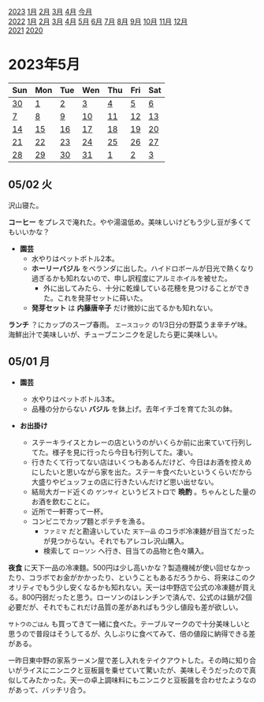 [2023](README.md#2023) [1月](2023-01.md) [2月](2023-02.md) [3月](2023-03.md) [4月](2023-04.md) [今月](2023-05.md)  
[2022](README.md#2022) [1月](2022-01.md) [2月](2022-02.md) [3月](2022-03.md) [4月](2022-04.md) [5月](2022-05.md) [6月](2022-06.md) [7月](2022-07.md) [8月](2022-08.md) [9月](2022-09.md) [10月](2022-10.md) [11月](2022-11.md) [12月](2022-12.md)  
[2021](README.md#2021) [2020](README.md#2020)  

2023年5月
=========

|Sun|Mon|Tue|Wen|Thu|Fri|Sat|
|---|---|---|---|---|---|---|
|[30](2023-04.md#0430-日)|[1](#0501-月)|[2](#0502-火)|[3](#0503-水)|[4](#0504-木)|[5](#0505-金)|[6](#0506-土)|
|[7](#0507-日)|[8](#0508-月)|[9](#0509-火)|[10](#0510-水)|[11](#0511-木)|[12](#0512-金)|[13](#0513-土)|
|[14](#0514-日)|[15](#0515-月)|[16](#0516-火)|[17](#0517-水)|[18](#0518-木)|[19](#0519-金)|[20](#0520-土)|
|[21](#0521-日)|[22](#0522-月)|[23](#0523-火)|[24](#0524-水)|[25](#0525-木)|[26](#0526-金)|[27](#0527-土)|
|[28](#0528-日)|[29](#0529-月)|[30](#0530-火)|[31](#0531-水)|[1](2023-06.md#0601-木)|[2](2023-06.md#0602-金)|[3](2023-06.md#0603-土)|

05/02 火
--------

沢山寝た。

__コーヒー__ をプレスで淹れた。やや湯温低め。美味しいけどもう少し豆が多くてもいいかな？

- __園芸__
  - 水やりはペットボトル2本。
  - __ホーリーバジル__ をベランダに出した。ハイドロボールが日光で熱くなり過ぎるかも知れないので、申し訳程度にアルミホイルを被せた。
    - 外に出してみたら、十分に乾燥している花穂を見つけることができた。これを発芽セットに蒔いた。
  - __発芽セット__ は __内藤唐辛子__ だけ微妙に出てるかも知れない。

__ランチ__ ？にカップのスープ春雨。 `エースコック` の1/3日分の野菜うま辛チゲ味。海鮮出汁で美味しいが、チューブニンニクを足したら更に美味しい。

05/01 月
--------

- __園芸__
  - 水やりはペットボトル3本。
  - 品種の分からない __バジル__ を鉢上げ。去年イチゴを育てた3Lの鉢。

- __お出掛け__
  - ステーキライスとカレーの店というのがいくらか前に出来ていて行列してた。様子を見に行ったら今日も行列してた。凄い。
  - 行きたくて行ってない店はいくつもあるんだけど、今日はお酒を控えめにしたいと思いながら家を出た。ステーキ食べたいというくらいだから大盛りやビュッフェの店に行きたいんだけど思い出せない。
  - 結局大ガード近くの `ゲンサイ` というビストロで __晩酌__ 。ちゃんとした量のお酒を飲むことに。
  - 近所で一軒寄って一杯。
  - コンビニでカップ麵とポテチを漁る。
    - `ファミマ` だと勘違いしていた `天下一品` のコラボ冷凍麺が目当てだったが見つからない。それでもアレコレ沢山購入。
    - 検索して `ローソン` へ行き、目当ての品物と色々購入。

__夜食__ に天下一品の冷凍麵。500円は少し高いかな？製造機械が使い回せなかったり、コラボでお金がかかったり、ということもあるだろうから、将来はこのクオリティでもう少し安くなるかも知れない。天一は中野店で公式の冷凍麺が買える。800円弱だったと思う。ローソンのはレンチンで済んで、公式のは鍋が2個必要だが、それでもこれだけ品質の差があればもう少し値段も差が欲しい。

`サトウのごはん` も買ってきて一緒に食べた。テーブルマークので十分美味しいと思うので普段はそうしてるが、久しぶりに食べてみて、倍の値段に納得できる差がある。

一昨日東中野の家系ラーメン屋で差し入れをテイクアウトした。その時に知り合いがライスにニンニクと豆板醤を乗せていて驚いたが、美味しそうだったので真似してみたかった。天一の卓上調味料にもニンニクと豆板醤を合わせたようなのがあって、バッチリ合う。
